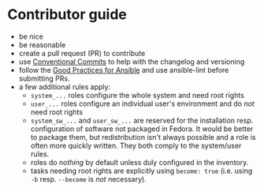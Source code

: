 # Contributor guide

- be nice
- be reasonable
- create a pull request (PR) to contribute
- use [Conventional Commits](https://www.conventionalcommits.org/) to help with the changelog and versioning
- follow the [Good Practices for Ansible](https://redhat-cop.github.io/automation-good-practices/) and use ansible-lint before submitting PRs.
- a few additional rules apply:
   - `system_...` roles configure the whole system and need root rights
   - `user_...` roles configure an individual user's environment and do _not_ need root rights
   - `system_sw_...` and `user_sw_...` are reserved for the installation resp. configuration of software not packaged in Fedora.
It would be better to package them, but redistribution isn't always possible and a role is often more quickly written.
They both comply to the system/user rules.
   - roles do _nothing_ by default unless duly configured in the inventory.
   - tasks needing root rights are explicitly using `become: true` (i.e. using `-b` resp. `--become` is _not_ necessary).
